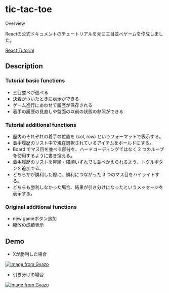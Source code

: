 tic-tac-toe
====

Overview

Reactの公式ドキュメントのチュートリアルを元に三目並べゲームを作成しました。

[React Tutorial](https://ja.reactjs.org/tutorial/tutorial.html)

## Description

### Tutorial basic functions

- 三目並べが遊べる
- 決着がついたときに表示ができる
- ゲーム進行にあわせて履歴が保存される
- 着手の履歴の見直しや盤面の以前の状態の参照ができる

### Tutorial additional functions

- 歴内のそれぞれの着手の位置を (col, row) というフォーマットで表示する。
- 着手履歴のリスト中で現在選択されているアイテムをボールドにする。
- Board でマス目を並べる部分を、ハードコーディングではなく 2 つのループを使用するように書き換える。
- 着手履歴のリストを昇順・降順いずれでも並べかえられるよう、トグルボタンを追加する。
- どちらかが勝利した際に、勝利につながった 3 つのマス目をハイライトする。
- どちらも勝利しなかった場合、結果が引き分けになったというメッセージを表示する。

### Original additional functions

- new gameボタン追加
- 勝敗の成績表示

## Demo

- Xが勝利した場合

[![Image from Gyazo](https://i.gyazo.com/5c8957329718f75e9539c46a033ab5b5.gif)](https://gyazo.com/5c8957329718f75e9539c46a033ab5b5)

- 引き分けの場合

[![Image from Gyazo](https://i.gyazo.com/a7f619fc4845ca1312dbb8457cf00fb0.gif)](https://gyazo.com/a7f619fc4845ca1312dbb8457cf00fb0)
